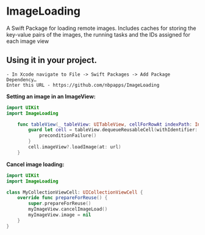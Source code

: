 # ImageLoading
A Swift Package for loading remote images.
Includes caches for storing the key-value pairs of the images, the running tasks and the IDs assigned for each image view


## Using it in your project.
```
- In Xcode navigate to File -> Swift Packages -> Add Package Dependency…
Enter this URL - https://github.com/nbpapps/ImageLoading 
```

**Setting an image in an ImageView:**
```swift
import UIKit
import ImageLoading

    func tableView(_ tableView: UITableView, cellForRowAt indexPath: IndexPath) -> UITableViewCell {
        guard let cell = tableView.dequeueReusableCell(withIdentifier: "cell", for: indexPath) as? UITableViewCell, let url = URL(string: "https://www.images.com/myImage") else {
            preconditionFailure()
        }
        cell.imageView?.loadImage(at: url)
    }
```

**Cancel  image loading:**
```swift
import UIKit
import ImageLoading

class MyCollectionViewCell: UICollectionViewCell {
    override func prepareForReuse() {
        super.prepareForReuse()
        myImageView.cancelImageLoad()
        myImageView.image = nil
    }
}
```

